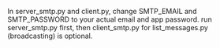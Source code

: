 In server_smtp.py and client.py, change SMTP_EMAIL and SMTP_PASSWORD to your actual email and app password. 
run server_smtp.py first, then client_smtp.py
for list_messages.py (broadcasting) is optional.

